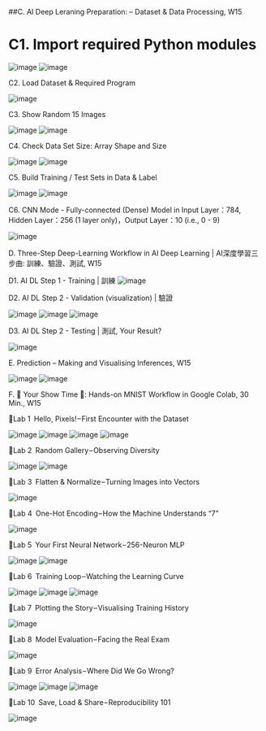 ##C. AI Deep Leraning Preparation: – Dataset & Data Processing, W15

# C1. Import required Python modules

![image](https://github.com/user-attachments/assets/7bb8ef64-5177-4b7b-93e2-cad08f8a376c)
![image](https://github.com/user-attachments/assets/479681e2-7403-4ae5-a455-721ae44ac6cc)

C2. Load Dataset & Required Program

![image](https://github.com/user-attachments/assets/e15630e0-81dc-4d83-adef-0b6b0c359303)

C3. Show Random 15 Images

![image](https://github.com/user-attachments/assets/b91d9a47-4eaa-46d0-930b-95ad1b034312)
![image](https://github.com/user-attachments/assets/22031cff-c3d0-477a-97ab-cda764774632)

C4. Check Data Set Size: Array Shape and Size

![image](https://github.com/user-attachments/assets/9bc791ed-f961-4b5f-833a-cb3144220a0c)
![image](https://github.com/user-attachments/assets/3ec759ac-2110-4f90-8659-427ec6526ce6)


C5. Build Training / Test Sets in Data & Label

![image](https://github.com/user-attachments/assets/c831686a-f9bb-4b1e-889c-fbe22077f419)
![image](https://github.com/user-attachments/assets/c9427267-b66f-42f1-ad6d-1f507d000460)


C6. CNN Mode - Fully-connected (Dense) Model in Input Layer：784, Hidden Layer：256 (1 layer only)，Output Layer：10 (i.e., 0 - 9)

![image](https://github.com/user-attachments/assets/237f2a88-ae0b-4b13-a47b-725140713aec)


D. Three-Step Deep-Learning Workflow in AI Deep Learning | AI深度學習三步曲: 訓練、驗證、測試, W15

D1. AI DL Step 1 - Training | 訓練
![image](https://github.com/user-attachments/assets/abcacc72-d855-488b-8be2-48cca3525cfd)

D2. AI DL Step 2 - Validation (visualization) | 驗證

![image](https://github.com/user-attachments/assets/67acea5e-da7d-498a-8739-e2726eaf2e5c)
![image](https://github.com/user-attachments/assets/879088ca-3416-472e-8c3f-a4f2eccb3316)
![image](https://github.com/user-attachments/assets/e644b628-aa05-48af-9cdd-1344766c50f5)

D3. AI DL Step 2 - Testing | 測試, Your Result?

![image](https://github.com/user-attachments/assets/0bccc0b4-3388-4545-86e7-a8c96dafcaf9)

E. Prediction – Making and Visualising Inferences, W15

![image](https://github.com/user-attachments/assets/05129f6e-b74c-4f41-a3f9-a605ebf838ab)
![image](https://github.com/user-attachments/assets/4e12a471-fa88-4458-9244-38e02b0653a8)


F. 🎯 Your Show Time 🥰: Hands-on MNIST Workflow in Google Colab, 30 Min., W15

🚩Lab 1 Hello, Pixels! – First Encounter with the Dataset

![image](https://github.com/user-attachments/assets/c139795d-2d0f-4650-b25f-eba36cad1eca)
![image](https://github.com/user-attachments/assets/6a4b97a4-3375-4a9b-93df-4ca6282ff224)
![image](https://github.com/user-attachments/assets/5bbf6f7d-a536-4fc2-b0fd-9b85e19c1660)
![image](https://github.com/user-attachments/assets/50d22684-4224-4b57-9d2b-68254f304c5b)

🚩Lab 2 Random Gallery – Observing Diversity

![image](https://github.com/user-attachments/assets/85d703a3-24a2-43d5-b8ae-d95226a0b594)
![image](https://github.com/user-attachments/assets/f42fba2d-ae1f-48cc-9d66-57b1acea6c08)

🚩Lab 3 Flatten & Normalize – Turning Images into Vectors

![image](https://github.com/user-attachments/assets/ca1b7888-544f-4a8b-a5f2-1a4833c4ee3b)

🚩Lab 4 One-Hot Encoding – How the Machine Understands “7”

![image](https://github.com/user-attachments/assets/b097f3eb-1088-412a-a967-98640b0b1e12)

🚩Lab 5 Your First Neural Network – 256-Neuron MLP

![image](https://github.com/user-attachments/assets/54deb3d7-d36a-43c9-bc0e-2d11282f97f6)
![image](https://github.com/user-attachments/assets/71b24a20-212a-4de6-9360-152c3eee9f20)

🚩Lab 6 Training Loop – Watching the Learning Curve

![image](https://github.com/user-attachments/assets/8b6b507b-e2be-4e8f-9aed-d43d7fa52748)
![image](https://github.com/user-attachments/assets/ebcd378b-bde9-4ae4-9ee9-58834853ad22)
![image](https://github.com/user-attachments/assets/7fcbeefc-22ac-48a0-a162-f6c319f7708c)

🚩Lab 7 Plotting the Story – Visualising Training History

![image](https://github.com/user-attachments/assets/34b2d041-1888-41e2-8471-fe4d3b7ed6f0)

🚩Lab 8 Model Evaluation – Facing the Real Exam

![image](https://github.com/user-attachments/assets/aff3ec56-364f-4f0c-92b4-0a2234a1649d)


🚩Lab 9 Error Analysis – Where Did We Go Wrong?

![image](https://github.com/user-attachments/assets/370cb6f3-26f4-4af5-a0c3-31561943ee7d)
![image](https://github.com/user-attachments/assets/aae9aecc-6aa9-49ff-b1bd-d92a4753ed56)
![image](https://github.com/user-attachments/assets/ebe00249-97bc-4f77-8e20-06e0092347c3)


🚩Lab 10 Save, Load & Share – Reproducibility 101

![image](https://github.com/user-attachments/assets/36a25d07-aa5c-4eda-89c8-90fb5f88678c)
